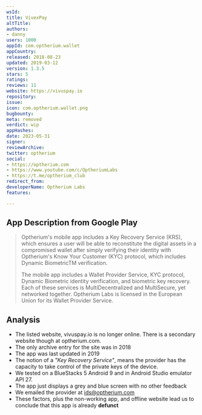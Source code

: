 ```yaml
---
wsId: 
title: VivexPay
altTitle: 
authors:
- danny
users: 1000
appId: com.optherium.wallet
appCountry: 
released: 2018-08-23
updated: 2019-03-12
version: 1.3.5
stars: 5
ratings: 
reviews: 11
website: https://vivuspay.io
repository: 
issue: 
icon: com.optherium.wallet.png
bugbounty: 
meta: removed
verdict: wip
appHashes: 
date: 2023-05-31
signer: 
reviewArchive: 
twitter: optherium
social:
- https://optherium.com
- https://www.youtube.com/c/OptheriumLabs
- https://t.me/optherium_club
redirect_from: 
developerName: Optherium Labs
features: 

---
```


## App Description from Google Play

> Optherium's mobile app includes a Key Recovery Service (KRS), which ensures a user will be able to reconstitute the digital assets in a compromised wallet after simply verifying their identity with Optherium's Know Your Customer (KYC) protocol, which includes Dynamic BiometricTM verification.
>
> The mobile app includes a Wallet Provider Service, KYC protocol, Dynamic Biometric identity verification, and biometric key recovery. Each of these services is MultiDecentralized and MultiSecure, yet networked together. Optherium Labs is licensed in the European Union for its Wallet Provider Service. 

## Analysis 

- The listed website, vivuspay.io is no longer online. There is a secondary website though at optherium.com. 
- The only archive entry for the site was in 2018
- The app was last updated in 2019
- The notion of a *"Key Recovery Service"*, means the provider has the capacity to take control of the private keys of the device. 
- We tested on a BlueStacks 5 Android 9 and in Android Studio emulator API 27.
- The app just displays a grey and blue screen with no other feedback
- We emailed the provider at ids@optherium.com
- These factors, plus the non-working app, and offline website lead us to conclude that this app is already **defunct**
